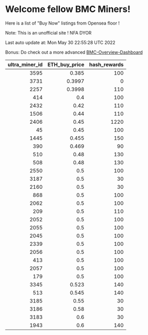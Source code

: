 # Welcome fellow BMC Miners!
Here is a list of "Buy Now" listings from Opensea floor !

Note: This is an unofficial site ! NFA DYOR

Last auto update at: Mon May 30 22:55:28 UTC 2022

Bonus: Do check out a more advanced [BMC-Overview-Dashboard](https://dune.com/defifunk/BMC-Overview-Dashboard)


|   ultra_miner_id |   ETH_buy_price |   hash_rewards |
|-----------------:|----------------:|---------------:|
|             3595 |          0.385  |            100 |
|             3731 |          0.3997 |              0 |
|             2257 |          0.3998 |            110 |
|              414 |          0.4    |            100 |
|             2432 |          0.42   |            110 |
|             1506 |          0.44   |            110 |
|             2406 |          0.45   |           1220 |
|               45 |          0.45   |            100 |
|             1445 |          0.455  |            150 |
|              390 |          0.469  |             90 |
|              510 |          0.48   |            130 |
|              508 |          0.48   |            130 |
|             2550 |          0.5    |            100 |
|             3187 |          0.5    |             30 |
|             2160 |          0.5    |             30 |
|              868 |          0.5    |            100 |
|             2062 |          0.5    |            100 |
|              209 |          0.5    |            110 |
|             2052 |          0.5    |            100 |
|             2055 |          0.5    |            100 |
|             2045 |          0.5    |            100 |
|             2339 |          0.5    |            100 |
|             2056 |          0.5    |            100 |
|              413 |          0.5    |            100 |
|             2057 |          0.5    |            100 |
|              179 |          0.5    |            100 |
|             3345 |          0.523  |            140 |
|              513 |          0.545  |            140 |
|             3185 |          0.55   |             30 |
|             3186 |          0.58   |             30 |
|             3183 |          0.6    |             30 |
|             1943 |          0.6    |            140 |
